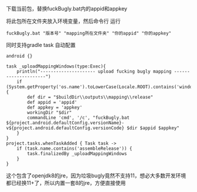 下载当前包，替换fuckBugly.bat内的appid和appkey

将此包所在文件夹放入环境变量，然后命令行 运行 
```
fuckBugly.bat "版本号" "mapping所在文件夹" "你的appid" "你的appkey"
```

同时支持gradle task 自动配置
```
android {}

task _uploadMappingWindows(type:Exec){
    println("--------------------- upload fucking bugly mapping ---------------------")
    if (System.getProperty('os.name').toLowerCase(Locale.ROOT).contains('windows')) {
        def dir = "$buildDir\\outputs\\mapping\\release"
        def appid = 'appid'
        def appkey = 'appkey'
        workingDir "$dir"
        commandLine 'cmd', '/c', "fuckBugly.bat ${project.android.defaultConfig.versionName}-v${project.android.defaultConfig.versionCode} $dir $appid $appkey"
    }
}
project.tasks.whenTaskAdded { Task task ->
    if (task.name.contains('assembleRelease')) {
        task.finalizedBy _uploadMappingWindows
    }
}

```

这个包含了openjdk8的jre，因为垃圾bugly竟然不支持11，想必大多数开发环境都已经换11+了，所以内置一套8的jre，方便直接使用
